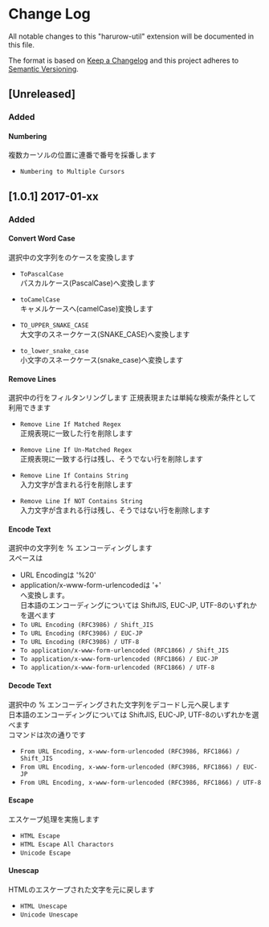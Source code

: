 # Change Log
All notable changes to this "harurow-util" extension will be documented in this file.

The format is based on [Keep a Changelog](http://keepachangelog.com/) 
and this project adheres to [Semantic Versioning](http://semver.org/).

## [Unreleased]
### Added
#### Numbering
複数カーソルの位置に連番で番号を採番します
- `Numbering to Multiple Cursors`

## [1.0.1] 2017-01-xx

### Added
#### Convert Word Case
選択中の文字列をのケースを変換します

- `ToPascalCase`  
    パスカルケース(PascalCase)へ変換します

- `toCamelCase`  
    キャメルケースへ(camelCase)変換します

- `TO_UPPER_SNAKE_CASE`  
    大文字のスネークケース(SNAKE_CASE)へ変換します

- `to_lower_snake_case`  
    小文字のスネークケース(snake_case)へ変換します

#### Remove Lines
選択中の行をフィルタンリングします
正規表現または単純な検索が条件として利用できます

- `Remove Line If Matched Regex`  
    正規表現に一致した行を削除します

- `Remove Line If Un-Matched Regex`  
    正規表現に一致する行は残し、そうでない行を削除します

- `Remove Line If Contains String`  
    入力文字が含まれる行を削除します

- `Remove Line If NOT Contains String`  
    入力文字が含まれる行は残し、そうではない行を削除します

#### Encode Text
選択中の文字列を % エンコーディングします  
スペースは
- URL Encodingは '%20'
- application/x-www-form-urlencodedは '+'  
へ変換します。  
日本語のエンコーディングについては ShiftJIS, EUC-JP, UTF-8のいずれかを選べます
- `To URL Encoding (RFC3986) / Shift_JIS`
- `To URL Encoding (RFC3986) / EUC-JP`
- `To URL Encoding (RFC3986) / UTF-8`
- `To application/x-www-form-urlencoded (RFC1866) / Shift_JIS`
- `To application/x-www-form-urlencoded (RFC1866) / EUC-JP`
- `To application/x-www-form-urlencoded (RFC1866) / UTF-8`  

#### Decode Text
選択中の % エンコーディングされた文字列をデコードし元へ戻します  
日本語のエンコーディングについては ShiftJIS, EUC-JP, UTF-8のいずれかを選べます  
コマンドは次の通りです
- `From URL Encoding, x-www-form-urlencoded (RFC3986, RFC1866) / Shift_JIS`
- `From URL Encoding, x-www-form-urlencoded (RFC3986, RFC1866) / EUC-JP`
- `From URL Encoding, x-www-form-urlencoded (RFC3986, RFC1866) / UTF-8`

#### Escape
エスケープ処理を実施します
- `HTML Escape`
- `HTML Escape All Charactors`
- `Unicode Escape`

#### Unescap
HTMLのエスケープされた文字を元に戻します
- `HTML Unescape`
- `Unicode Unescape`

